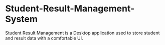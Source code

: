 # Student-Result-Management-System
Student Result Management is a Desktop application used to store student and result data with a comfortable UI. 
